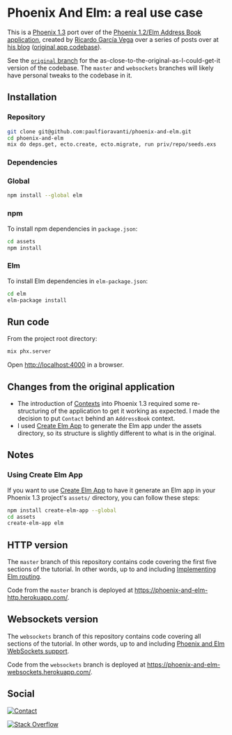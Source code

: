 # Phoenix And Elm: a real use case

This is a [Phoenix 1.3][] port over of the
[Phoenix 1.2/Elm Address Book application][], created by
[Ricardo García Vega][] over a series of posts over at
[his blog][codeloveandboards] ([original app codebase][]).

See the [`original` branch][] for the as-close-to-the-original-as-I-could-get-it
version of the codebase. The `master` and `websockets` branches will likely have
personal tweaks to the codebase in it.

## Installation

### Repository

```sh
git clone git@github.com:paulfioravanti/phoenix-and-elm.git
cd phoenix-and-elm
mix do deps.get, ecto.create, ecto.migrate, run priv/repo/seeds.exs
```

### Dependencies

### Global

```sh
npm install --global elm
```

### npm

To install npm dependencies in `package.json`:

```sh
cd assets
npm install
```

### Elm

To install Elm dependencies in `elm-package.json`:

```sh
cd elm
elm-package install
```

## Run code

From the project root directory:

```sh
mix phx.server
```

Open <http://localhost:4000> in a browser.

## Changes from the original application

- The introduction of [Contexts][] into Phoenix 1.3 required some re-structuring
  of the application to get it working as expected. I made the decision to put
  `Contact` behind an `AddressBook` context.
- I used [Create Elm App][] to generate the Elm app under the assets directory,
  so its structure is slightly different to what is in the original.

## Notes

### Using Create Elm App

If you want to use [Create Elm App][] to have it generate an Elm app in your
Phoenix 1.3 project's `assets/` directory, you can follow these steps:

```sh
npm install create-elm-app --global
cd assets
create-elm-app elm
```

## HTTP version

The `master` branch of this repository contains code covering the first five
sections of the tutorial. In other words, up to and including
[Implementing Elm routing][].

Code from the `master` branch is deployed at
<https://phoenix-and-elm-http.herokuapp.com/>.

## Websockets version

The `websockets` branch of this repository contains code covering all sections
of the tutorial. In other words, up to and including
[Phoenix and Elm WebSockets support][].

Code from the `websockets` branch is deployed at
<https://phoenix-and-elm-websockets.herokuapp.com/>.

## Social

[![Contact][twitter-badge]][twitter-url]

[![Stack Overflow][stackoverflow-badge]][stackoverflow-url]

[codeloveandboards]: http://codeloveandboards.com/
[Contexts]: https://hexdocs.pm/phoenix/contexts.html
[Create Elm App]: https://github.com/halfzebra/create-elm-app
[Implementing Elm routing]: http://codeloveandboards.com/blog/2017/03/07/phoenix-and-elm-a-real-use-case-pt-5/
[`original` branch]: https://github.com/paulfioravanti/phoenix-and-elm/tree/original
[original app codebase]: https://github.com/bigardone/phoenix-and-elm
[Phoenix 1.2/Elm Address Book application]: http://codeloveandboards.com/blog/2017/02/02/phoenix-and-elm-a-real-use-case-pt-1/
[Phoenix 1.3]: http://phoenixframework.org/blog/phoenix-1-3-0-released
[Phoenix and Elm WebSockets support]: http://codeloveandboards.com/blog/2017/03/19/phoenix-and-elm-a-real-use-case-pt-6/
[Ricardo García Vega]: https://twitter.com/bigardone
[stackoverflow-badge]: http://stackoverflow.com/users/flair/567863.png
[stackoverflow-url]: http://stackoverflow.com/users/567863/paul-fioravanti
[twitter-badge]: https://img.shields.io/badge/contact-%40paulfioravanti-blue.svg
[twitter-url]: https://twitter.com/paulfioravanti
